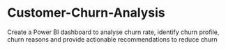 # Customer-Churn-Analysis
Create a Power BI dashboard to analyse churn rate, identify churn profile, churn reasons and provide actionable recommendations to reduce churn
